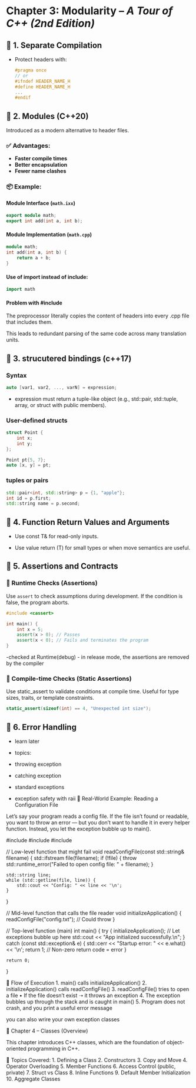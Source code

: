 # Chapter 3: Modularity – *A Tour of C++ (2nd Edition)*

## 🔹 1. Separate Compilation

- Protect headers with:
  ```cpp
  #pragma once
  // or
  #ifndef HEADER_NAME_H
  #define HEADER_NAME_H
  ...
  #endif

## 🔹 2. Modules (C++20)

Introduced as a modern alternative to header files.

### ✅ Advantages:
- **Faster compile times**
- **Better encapsulation**
- **Fewer name clashes**

### 📦 Example:

#### Module Interface (`math.ixx`)
```cpp
export module math;
export int add(int a, int b);
```
#### Module Implementation (`math.cpp`)
```cpp
module math;
int add(int a, int b) {
    return a + b;
}
```
#### Use of import instead of include:

```cpp
import math
```


####  Problem with #include
The preprocessor literally copies the content of headers into every .cpp file that includes them.

This leads to redundant parsing of the same code across many translation units.


## 🔹 3. strucutered bindings (c++17)

### Syntax
```cpp
auto [var1, var2, ..., varN] = expression;
```
- expression must return a tuple-like object (e.g., std::pair, std::tuple, array, or struct with public members).


### User-defined structs
```cpp
struct Point {
    int x;
    int y;
};

Point pt{5, 7};
auto [x, y] = pt;
```
### tuples or pairs

```cpp
std::pair<int, std::string> p = {1, "apple"};
int id = p.first;
std::string name = p.second;
```
## 🔹 4. Function Return Values and Arguments

- Use const T& for read-only inputs.

- Use value return (T) for small types or when move semantics are useful.

## 🔹 5. Assertions and Contracts

### 🧪 Runtime Checks (Assertions)

Use `assert` to check assumptions during development. If the condition is false, the program aborts.

```cpp
#include <cassert>

int main() {
    int x = 5;
    assert(x > 0); // Passes
    assert(x < 0); // Fails and terminates the program
}
```
-checked at Runtime(debug) - in release mode, the assertions are removed by the compiler
### 🧪 Compile-time Checks (Static Assertions)

Use static_assert to validate conditions at compile time. Useful for type sizes, traits, or template constraints.

```cpp
static_assert(sizeof(int) == 4, "Unexpected int size");
```
## 🔹 6. Error Handling

- learn later

- topics: 

- throwing exception
- catching exception
- standard exceptions
- exception safety with raii
🎯 Real-World Example: Reading a Configuration File

Let’s say your program reads a config file. If the file isn’t found or readable, you want to throw an error — but you don’t want to handle it in every helper function. Instead, you let the exception bubble up to main().


#include <iostream>
#include <fstream>
#include <stdexcept>

// Low-level function that might fail
void readConfigFile(const std::string& filename) {
    std::ifstream file(filename);
    if (!file) {
        throw std::runtime_error("Failed to open config file: " + filename);
    }

    std::string line;
    while (std::getline(file, line)) {
        std::cout << "Config: " << line << '\n';
    }
}

// Mid-level function that calls the file reader
void initializeApplication() {
    readConfigFile("config.txt"); // Could throw
}

// Top-level function (main)
int main() {
    try {
        initializeApplication(); // Let exceptions bubble up here
        std::cout << "App initialized successfully.\n";
    } catch (const std::exception& e) {
        std::cerr << "Startup error: " << e.what() << '\n';
        return 1; // Non-zero return code = error
    }

    return 0;
}


🔁 Flow of Execution
	1.	main() calls initializeApplication()
	2.	initializeApplication() calls readConfigFile()
	3.	readConfigFile() tries to open a file
	•	If the file doesn’t exist ➝ it throws an exception
	4.	The exception bubbles up through the stack and is caught in main()
	5.	Program does not crash, and you print a useful error message

you can also wrire your own exception classes



📘 Chapter 4 – Classes (Overview)

This chapter introduces C++ classes, which are the foundation of object-oriented programming in C++.

🔹 Topics Covered:
	1.	Defining a Class
	2.	Constructors
	3.	Copy and Move
	4.	Operator Overloading
	5.	Member Functions
	6.	Access Control (public, private)
	7.	Struct vs Class
	8.	Inline Functions
	9.	Default Member Initialization
	10.	Aggregate Classes


